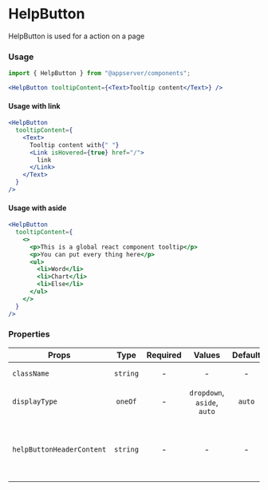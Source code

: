 # HelpButton

HelpButton is used for a action on a page

### Usage

```js
import { HelpButton } from "@appserver/components";
```

```jsx
<HelpButton tooltipContent={<Text>Tooltip content</Text>} />
```

#### Usage with link

```jsx
<HelpButton
  tooltipContent={
    <Text>
      Tooltip content with{" "}
      <Link isHovered={true} href="/">
        link
      </Link>
    </Text>
  }
/>
```

#### Usage with aside

```jsx
<HelpButton
  tooltipContent={
    <>
      <p>This is a global react component tooltip</p>
      <p>You can put every thing here</p>
      <ul>
        <li>Word</li>
        <li>Chart</li>
        <li>Else</li>
      </ul>
    </>
  }
/>
```

### Properties

| Props                     |   Type   | Required |           Values            | Default | Description                                      |
| ------------------------- | :------: | :------: | :-------------------------: | :-----: | ------------------------------------------------ |
| `className`               | `string` |    -     |              -              |    -    | Accepts class                                    |
| `displayType`             | `oneOf`  |    -     | `dropdown`, `aside`, `auto` | `auto`  | Tooltip display type                             |
| `helpButtonHeaderContent` | `string` |    -     |              -              |    -    | Tooltip header content (tooltip opened in aside) |  | `id` | `string` | - | - | - | Accepts id |
